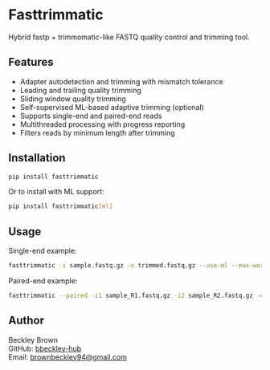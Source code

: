 # Fasttrimmatic

Hybrid fastp + trimmomatic-like FASTQ quality control and trimming tool.

## Features

- Adapter autodetection and trimming with mismatch tolerance
- Leading and trailing quality trimming
- Sliding window quality trimming
- Self-supervised ML-based adaptive trimming (optional)
- Supports single-end and paired-end reads
- Multithreaded processing with progress reporting
- Filters reads by minimum length after trimming

## Installation

```bash
pip install fasttrimmatic
```

Or to install with ML support:

```bash
pip install fasttrimmatic[ml]
```

## Usage

Single-end example:

```bash
fasttrimmatic -i sample.fastq.gz -o trimmed.fastq.gz --use-ml --max-workers 4 --verbose
```

Paired-end example:

```bash
fasttrimmatic --paired -i1 sample_R1.fastq.gz -i2 sample_R2.fastq.gz -o1 trimmed_R1.fastq.gz -o2 trimmed_R2.fastq.gz --use-ml --max-workers 4 --verbose
```

## Author

Beckley Brown  
GitHub: [bbeckley-hub](https://github.com/bbeckley-hub)  
Email: brownbeckley94@gmail.com
